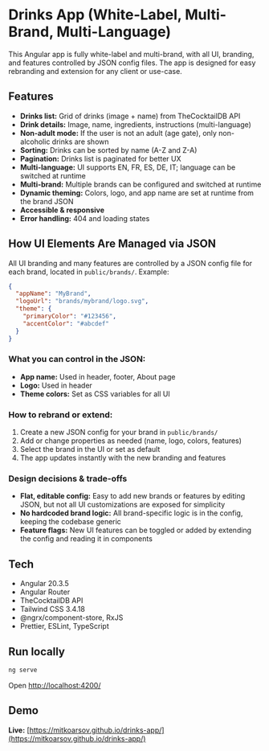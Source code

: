 # Drinks App (White-Label, Multi-Brand, Multi-Language)

This Angular app is fully white-label and multi-brand, with all UI, branding, and features controlled by JSON config files. The app is designed for easy rebranding and extension for any client or use-case.

## Features

- **Drinks list:** Grid of drinks (image + name) from TheCocktailDB API
- **Drink details:** Image, name, ingredients, instructions (multi-language)
- **Non-adult mode:** If the user is not an adult (age gate), only non-alcoholic drinks are shown
- **Sorting:** Drinks can be sorted by name (A-Z and Z-A)
- **Pagination:** Drinks list is paginated for better UX
- **Multi-language:** UI supports EN, FR, ES, DE, IT; language can be switched at runtime
- **Multi-brand:** Multiple brands can be configured and switched at runtime
- **Dynamic theming:** Colors, logo, and app name are set at runtime from the brand JSON
- **Accessible & responsive**
- **Error handling:** 404 and loading states

## How UI Elements Are Managed via JSON

All UI branding and many features are controlled by a JSON config file for each brand, located in `public/brands/`. Example:

```json
{
  "appName": "MyBrand",
  "logoUrl": "brands/mybrand/logo.svg",
  "theme": {
    "primaryColor": "#123456",
    "accentColor": "#abcdef"
  }
}
```

### What you can control in the JSON:

- **App name:** Used in header, footer, About page
- **Logo:** Used in header
- **Theme colors:** Set as CSS variables for all UI

### How to rebrand or extend:

1. Create a new JSON config for your brand in `public/brands/`
2. Add or change properties as needed (name, logo, colors, features)
3. Select the brand in the UI or set as default
4. The app updates instantly with the new branding and features

### Design decisions & trade-offs

- **Flat, editable config:** Easy to add new brands or features by editing JSON, but not all UI customizations are exposed for simplicity
- **No hardcoded brand logic:** All brand-specific logic is in the config, keeping the codebase generic
- **Feature flags:** New UI features can be toggled or added by extending the config and reading it in components

## Tech

- Angular 20.3.5
- Angular Router
- TheCocktailDB API
- Tailwind CSS 3.4.18
- @ngrx/component-store, RxJS
- Prettier, ESLint, TypeScript

## Run locally

```bash
ng serve
```

Open [http://localhost:4200/](http://localhost:4200/)

## Demo

**Live:** [https://mitkoarsov.github.io/drinks-app/](https://mitkoarsov.github.io/drinks-app/)
